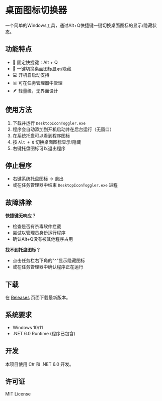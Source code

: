 # 桌面图标切换器

一个简单的Windows工具，通过Alt+Q快捷键一键切换桌面图标的显示/隐藏状态。

## 功能特点

- 🚀 固定快捷键：Alt + Q
- 🔄 一键切换桌面图标显示/隐藏
- 💻 开机自启动支持
- 📊 可在任务管理器中管理
- 🪶 轻量级，无界面设计

## 使用方法

1. 下载并运行 `DesktopIconToggler.exe`
2. 程序会自动添加到开机启动并在后台运行（无窗口）
3. 在系统托盘可以看到程序图标
4. 按 `Alt + Q` 切换桌面图标显示/隐藏
5. 右键托盘图标可以退出程序

## 停止程序

- 右键系统托盘图标 → 退出
- 或在任务管理器中结束 `DesktopIconToggler.exe` 进程

## 故障排除

**快捷键无响应？**
- 检查是否有杀毒软件拦截
- 尝试以管理员身份运行程序
- 确认Alt+Q没有被其他程序占用

**找不到托盘图标？**
- 点击任务栏右下角的"^"显示隐藏图标
- 或在任务管理器中确认程序正在运行

## 下载

在 [Releases](../../releases) 页面下载最新版本。

## 系统要求

- Windows 10/11
- .NET 6.0 Runtime (程序已包含)

## 开发

本项目使用 C# 和 .NET 6.0 开发。

## 许可证

MIT License
